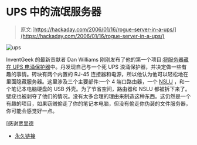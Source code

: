 # UPS 中的流氓服务器

> 原文:[https://hackaday.com/2006/01/16/rogue-server-in-a-ups/](https://hackaday.com/2006/01/16/rogue-server-in-a-ups/)

![ups](../Images/8a891b960161ede06562ccc99d1e495d.png)

InventGeek 的最新贡献者 Dan Williams 刚刚发布了他的第一个项目:[将服务器藏在 UPS 电涌保护器](http://www.inventgeek.com/Projects/projectsilver/projectsilver.aspx)中。丹发现自己与一个死 UPS 浪涌保护器，并决定做一些有趣的事情。砖块有两个内置的 RJ-45 连接器和电源，所以他认为他可以轻松地在里面隐藏服务器。这里涉及三个主要部件:一个 4 端口路由器，一个 [NSLU](http://www.hackaday.com/entry/1253727625082461/) ，和一个笔记本电脑硬盘的 USB 外壳。为了节省空间，路由器和 NSLU 都被拆下来了。壁疣也被剥夺了他们的情况。没有太多合理的理由来制造这种东西。这仍然是一个有趣的项目，如果窃贼偷走了你的笔记本电脑，但没有偷走你伪装的文件服务器，你可能会感觉好一点。

[感谢[贾里德](http://www.inventgeek.com/default.aspx)

*   [永久链接](http://www.inventgeek.com/Projects/projectsilver/projectsilver.aspx)